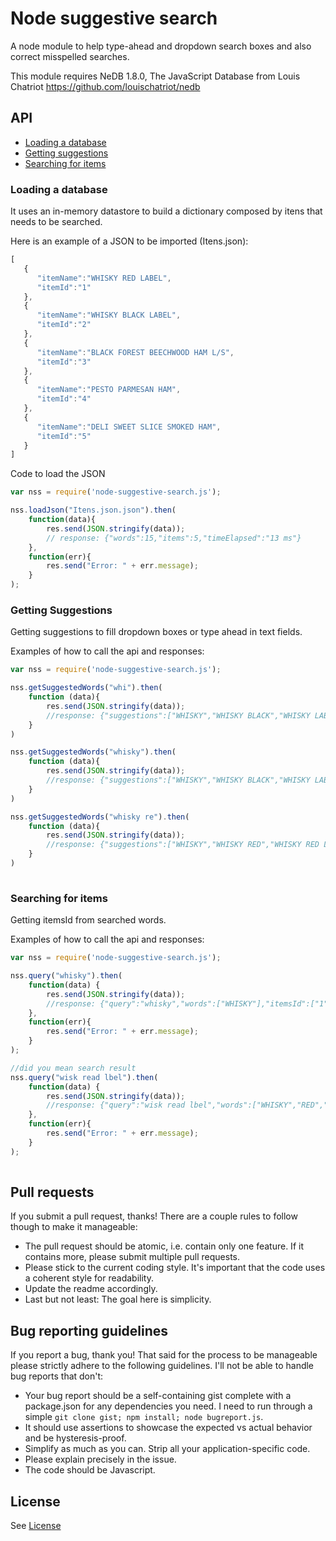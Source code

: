 # Node suggestive search
A node module to help type-ahead and dropdown search boxes and also correct misspelled searches.

This module requires NeDB 1.8.0, The JavaScript Database from Louis Chatriot https://github.com/louischatriot/nedb

## API
* <a href="#loading-a-database">Loading a database</a>
* <a href="#getting-suggestions">Getting suggestions</a>
* <a href="#searching-for-items">Searching for items</a>

### Loading a database
It uses an in-memory datastore to build a dictionary composed by itens that needs to be searched. 

Here is an example of a JSON to be imported (Itens.json): 
```javascript
[  
   {  
      "itemName":"WHISKY RED LABEL",
      "itemId":"1"
   },
   {  
      "itemName":"WHISKY BLACK LABEL",
      "itemId":"2"
   },
   {  
      "itemName":"BLACK FOREST BEECHWOOD HAM L/S",
      "itemId":"3"
   },
   {  
      "itemName":"PESTO PARMESAN HAM",
      "itemId":"4"
   },
   {  
      "itemName":"DELI SWEET SLICE SMOKED HAM",
      "itemId":"5"
   }  
]
```

Code to load the JSON
```javascript
var nss = require('node-suggestive-search.js');

nss.loadJson("Itens.json.json").then(
	function(data){
		res.send(JSON.stringify(data)); 
		// response: {"words":15,"items":5,"timeElapsed":"13 ms"}
	},
	function(err){
		res.send("Error: " + err.message);
	}
);

```


### Getting Suggestions
Getting suggestions to fill dropdown boxes or type ahead in text fields.

Examples of how to call the api and responses:
```javascript
var nss = require('node-suggestive-search.js');

nss.getSuggestedWords("whi").then(
	function (data){
		res.send(JSON.stringify(data));
		//response: {"suggestions":["WHISKY","WHISKY BLACK","WHISKY LABEL","WHISKY RED"],"information":{"timeElapsed":"1 ms"}}
	}
)

nss.getSuggestedWords("whisky").then(
	function (data){
		res.send(JSON.stringify(data));
		//response: {"suggestions":["WHISKY","WHISKY BLACK","WHISKY LABEL","WHISKY RED"],"information":{"timeElapsed":"1 ms"}}
	}
)

nss.getSuggestedWords("whisky re").then(
	function (data){
		res.send(JSON.stringify(data));
		//response: {"suggestions":["WHISKY","WHISKY RED","WHISKY RED LABEL"],"information":{"timeElapsed":"2 ms"}}
	}
)
  
```


### Searching for items
Getting itemsId from searched words.

Examples of how to call the api and responses:
```javascript
var nss = require('node-suggestive-search.js');

nss.query("whisky").then(
	function(data) {
		res.send(JSON.stringify(data));
		//response: {"query":"whisky","words":["WHISKY"],"itemsId":["1","2"],"timeElapsed":"1 ms"}
	},
	function(err){
		res.send("Error: " + err.message);
	}
);

//did you mean search result
nss.query("wisk read lbel").then(
	function(data) {
		res.send(JSON.stringify(data));
		//response: {"query":"wisk read lbel","words":["WHISKY","RED","LABEL"],"itemsId":["1"],"timeElapsed":"4 ms"}
	},
	function(err){
		res.send("Error: " + err.message);
	}
);
  
```


## Pull requests
If you submit a pull request, thanks! There are a couple rules to follow though to make it manageable:
* The pull request should be atomic, i.e. contain only one feature. If it contains more, please submit multiple pull requests.
* Please stick to the current coding style. It's important that the code uses a coherent style for readability.
* Update the readme accordingly.
* Last but not least: The goal here is simplicity.


## Bug reporting guidelines
If you report a bug, thank you! That said for the process to be manageable please strictly adhere to the following guidelines. I'll not be able to handle bug reports that don't:
* Your bug report should be a self-containing gist complete with a package.json for any dependencies you need. I need to run through a simple `git clone gist; npm install; node bugreport.js`.
* It should use assertions to showcase the expected vs actual behavior and be hysteresis-proof.
* Simplify as much as you can. Strip all your application-specific code.
* Please explain precisely in the issue.
* The code should be Javascript.


## License 
See [License](LICENSE)
